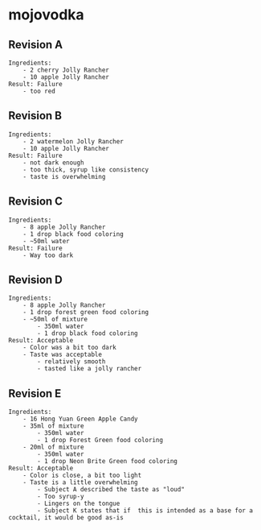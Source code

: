 # mojovodka

## Revision A
    Ingredients:
        - 2 cherry Jolly Rancher
        - 10 apple Jolly Rancher
    Result: Failure
        - too red
## Revision B
    Ingredients: 
        - 2 watermelon Jolly Rancher
        - 10 apple Jolly Rancher
    Result: Failure
        - not dark enough
        - too thick, syrup like consistency
        - taste is overwhelming
## Revision C
    Ingredients: 
        - 8 apple Jolly Rancher
        - 1 drop black food coloring
        - ~50ml water
    Result: Failure
        - Way too dark
## Revision D
    Ingredients:
        - 8 apple Jolly Rancher
        - 1 drop forest green food coloring
        - ~50ml of mixture
            - 350ml water
            - 1 drop black food coloring
    Result: Acceptable
        - Color was a bit too dark
        - Taste was acceptable
            - relatively smooth
            - tasted like a jolly rancher
## Revision E
    Ingredients:
        - 16 Hong Yuan Green Apple Candy
        - 35ml of mixture
            - 350ml water
            - 1 drop Forest Green food coloring
        - 20ml of mixture
            - 350ml water
            - 1 drop Neon Brite Green food coloring
    Result: Acceptable
        - Color is close, a bit too light
        - Taste is a little overwhelming
            - Subject A described the taste as "loud"
            - Too syrup-y
            - Lingers on the tongue
            - Subject K states that if  this is intended as a base for a cocktail, it would be good as-is

